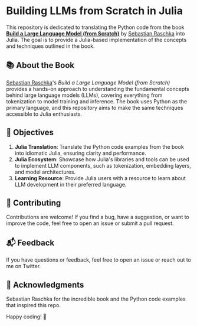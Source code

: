 # Building LLMs from Scratch in Julia

This repository is dedicated to translating the Python code from the book **[Build a Large Language Model (from Scratch)](https://a.co/d/8m6dP1m)** by [Sebastian Raschka](https://github.com/rasbt) into Julia. The goal is to provide a Julia-based implementation of the concepts and techniques outlined in the book.

## 📚 About the Book

[Sebastian Raschka](https://github.com/rasbt/rasbt)'s *Build a Large Language Model (from Scratch)* provides a hands-on approach to understanding the fundamental concepts behind large language models (LLMs), covering everything from tokenization to model training and inference. The book uses Python as the primary language, and this repository aims to make the same techniques accessible to Julia enthusiasts.

## 🎯 Objectives

1. **Julia Translation**: Translate the Python code examples from the book into idiomatic Julia, ensuring clarity and performance.
2. **Julia Ecosystem**: Showcase how Julia's libraries and tools can be used to implement LLM components, such as tokenization, embedding layers, and model architectures.
3. **Learning Resource**: Provide Julia users with a resource to learn about LLM development in their preferred language.

## 🤝 Contributing
Contributions are welcome! If you find a bug, have a suggestion, or want to improve the code, feel free to open an issue or submit a pull request.

## 📬 Feedback
If you have questions or feedback, feel free to open an issue or reach out to me on Twitter.

## 🙏 Acknowledgments
Sebastian Raschka for the incredible book and the Python code examples that inspired this repo.

Happy coding! 🚀
